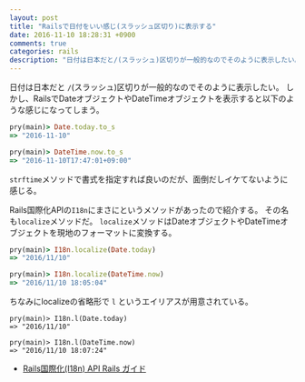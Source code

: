 ```yaml
---
layout: post
title: "Railsで日付をいい感じ(スラッシュ区切り)に表示する"
date: 2016-11-10 18:28:31 +0900
comments: true
categories: rails
description: "日付は日本だと/(スラッシュ)区切りが一般的なのでそのように表示したい。I18nを使った方法を紹介する。"
---
```


日付は日本だと `/`(スラッシュ)区切りが一般的なのでそのように表示したい。
しかし、RailsでDateオブジェクトやDateTimeオブジェクトを表示すると以下のような感じになってしまう。

```ruby
pry(main)> Date.today.to_s
=> "2016-11-10"

pry(main)> DateTime.now.to_s
=> "2016-11-10T17:47:01+09:00"
```

`strftime`メソッドで書式を指定すれば良いのだが、面倒だしイケてないように感じる。

Rails国際化APIの`I18n`にまさにというメソッドがあったので紹介する。
その名も`localize`メソッドだ。
`localize`メソッドはDateオブジェクトやDateTimeオブジェクトを現地のフォーマットに変換する。

```ruby
pry(main)> I18n.localize(Date.today)
=> "2016/11/10"

pry(main)> I18n.localize(DateTime.now)
=> "2016/11/10 18:05:04"
```

ちなみにlocalizeの省略形で `l` というエイリアスが用意されている。

```
pry(main)> I18n.l(Date.today)
=> "2016/11/10"

pry(main)> I18n.l(DateTime.now)
=> "2016/11/10 18:07:24"
```

* [Rails国際化(I18n) API Rails ガイド](http://railsguides.jp/i18n.html#%E3%83%91%E3%83%96%E3%83%AA%E3%83%83%E3%82%AFi18n-api)
